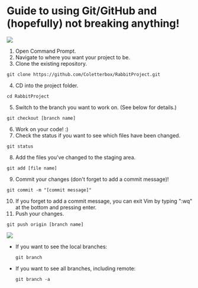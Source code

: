 # Guide to using Git/GitHub and (hopefully) not breaking anything!

![](https://media.giphy.com/media/kswZdQQQV7pAc/giphy.gif)

1. Open Command Prompt.
2. Navigate to where you want your project to be.
3. Clone the existing repository.
  ```
  git clone https://github.com/Coletterbox/RabbitProject.git
  ```
4. CD into the project folder.
  ```
  cd RabbitProject
  ```
5. Switch to the branch you want to work on. (See below for details.)
  ```
  git checkout [branch name]
  ```
6. Work on your code! :)
7. Check the status if you want to see which files have been changed.
  ```
  git status
  ```
8. Add the files you've changed to the staging area.
  ```
  git add [file name]
  ```
9. Commit your changes (don't forget to add a commit message)!
  ```
  git commit -m "[commit message]"
  ```
10. If you forget to add a commit message, you can exit Vim by typing ":wq" at the bottom and pressing enter.
11. Push your changes.
  ```
  git push origin [branch name]
  ```
  
![](https://media.giphy.com/media/47D5dzXraWsldmlx9F/giphy.gif)

* If you want to see the local branches:
  ```
  git branch
  ```
* If you want to see all branches, including remote:
  ```
  git branch -a
  ```
